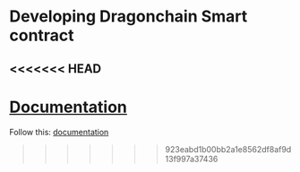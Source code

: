 # Developing Dragonchain Smart contract
<<<<<<< HEAD
-----
[Documentation](https://github.com/dragonchain-inc/guide-to-develop-on-dragonchain/wiki)
=======
Follow this: [documentation](https://github.com/dragonchain-inc/guide-to-develop-on-dragonchain/wiki)
>>>>>>> 923eabd1b00bb2a1e8562df8af9d13f997a37436

